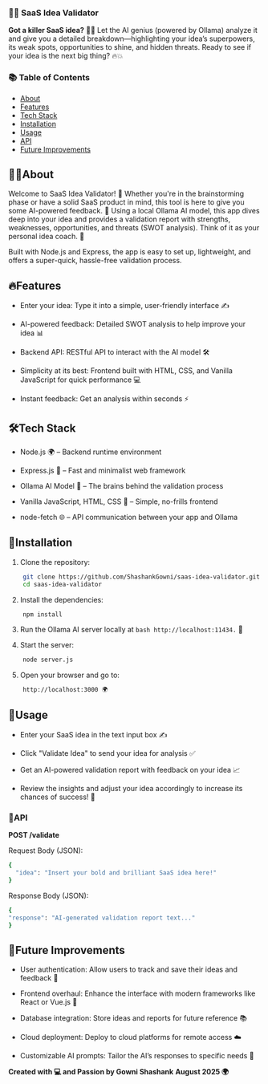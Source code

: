 ### 🚀💡 SaaS Idea Validator 

**Got a killer SaaS idea?** 🤔✨
Let the AI genius (powered by Ollama) analyze it and give you a detailed breakdown—highlighting your idea’s superpowers, its weak spots, opportunities to shine, and hidden threats. Ready to see if your idea is the next big thing? 🔥💥

### 📚 Table of Contents 

- [About](#about)
- [Features](#features)
- [Tech Stack](#tech-stack)
- [Installation](#installation)
- [Usage](#usage)
- [API](#api)
- [Future Improvements](#future-improvements)

## 🧠✨About

Welcome to SaaS Idea Validator! 🚀 Whether you're in the brainstorming phase or have a solid SaaS product in mind, this tool is here to give you some AI-powered feedback. 🚨 Using a local Ollama AI model, this app dives deep into your idea and provides a validation report with strengths, weaknesses, opportunities, and threats (SWOT analysis). Think of it as your personal idea coach. 🏅

Built with Node.js and Express, the app is easy to set up, lightweight, and offers a super-quick, hassle-free validation process.

## 🔥Features

- Enter your idea: Type it into a simple, user-friendly interface ✍️

- AI-powered feedback: Detailed SWOT analysis to help improve your idea 📊

- Backend API: RESTful API to interact with the AI model 🛠️

- Simplicity at its best: Frontend built with HTML, CSS, and Vanilla JavaScript for quick performance 💻

- Instant feedback: Get an analysis within seconds ⚡

## 🛠️Tech Stack

- Node.js 🌍 – Backend runtime environment

- Express.js 🚀 – Fast and minimalist web framework

- Ollama AI Model 🤖 – The brains behind the validation process

- Vanilla JavaScript, HTML, CSS 💅 – Simple, no-frills frontend

- node-fetch 🌐 – API communication between your app and Ollama

## 🔧Installation

1. Clone the repository:

```bash
    git clone https://github.com/ShashankGowni/saas-idea-validator.git
    cd saas-idea-validator
```

2. Install the dependencies:

```bash
    npm install
```

3. Run the Ollama AI server locally at ```bash http://localhost:11434.``` 🔌

4. Start the server:
```bash
    node server.js
```

5. Open your browser and go to:

```bash
    http://localhost:3000 🌍
```


## 🎯Usage 

- Enter your SaaS idea in the text input box ✍️

- Click "Validate Idea" to send your idea for analysis ✅

- Get an AI-powered validation report with feedback on your idea 📈

- Review the insights and adjust your idea accordingly to increase its chances of success! 💪

### 📡API 

**POST /validate**

Request Body (JSON):

```bash
{
  "idea": "Insert your bold and brilliant SaaS idea here!"
}
```

Response Body (JSON):

```bash
{
"response": "AI-generated validation report text..."
}
```

## 🚀Future Improvements 

- User authentication: Allow users to track and save their ideas and feedback 🔐

- Frontend overhaul: Enhance the interface with modern frameworks like React or Vue.js 🎨

- Database integration: Store ideas and reports for future reference 📚

- Cloud deployment: Deploy to cloud platforms for remote access ☁️

- Customizable AI prompts: Tailor the AI’s responses to specific needs 🎯


**Created with 💻 and Passion by Gowni Shashank**
**August 2025 🌍**